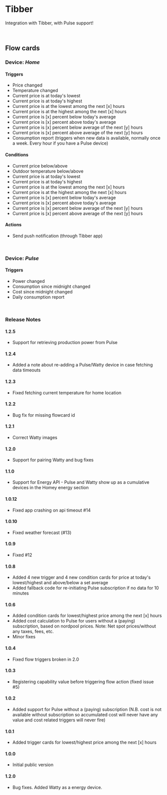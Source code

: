 # Tibber

Integration with Tibber, with Pulse support!

&nbsp;
## Flow cards

### Device: *__Home__*
#### Triggers
- Price changed
- Temperature changed
- Current price is at today's lowest
- Current price is at today's highest
- Current price is at the lowest among the next [x] hours
- Current price is at the highest among the next [x] hours
- Current price is [x] percent below today's average
- Current price is [x] percent above today's average
- Current price is [x] percent below average of the next [y] hours
- Current price is [x] percent above average of the next [y] hours
- Consumption report (triggers when new data is available, normally once a week. Every hour if you have a Pulse device)
&nbsp;
#### Conditions
- Current price below/above
- Outdoor temperature below/above
- Current price is at today's lowest
- Current price is at today's highest
- Current price is at the lowest among the next [x] hours
- Current price is at the highest among the next [x] hours
- Current price is [x] percent below today's average
- Current price is [x] percent above today's average
- Current price is [x] percent below average of the next [y] hours
- Current price is [x] percent above average of the next [y] hours
&nbsp;
#### Actions
- Send push notification (through Tibber app)

&nbsp;
### Device: *__Pulse__*
#### Triggers
- Power changed
- Consumption since midnight changed
- Cost since midnight changed
- Daily consumption report

&nbsp;
### Release Notes

#### 1.2.5
- Support for retrieving production power from Pulse
#### 1.2.4
- Added a note about re-adding a Pulse/Watty device in case fetching data timeouts
#### 1.2.3
- Fixed fetching current temperature for home location
#### 1.2.2
- Bug fix for missing flowcard id
#### 1.2.1
- Correct Watty images
#### 1.2.0
- Support for pairing Watty and bug fixes
#### 1.1.0
- Support for Energy API - Pulse and Watty show up as a cumulative devices in the Homey energy section
#### 1.0.12
- Fixed app crashing on api timeout #14
&nbsp;
#### 1.0.10
- Fixed weather forecast (#13)
&nbsp;
#### 1.0.9
- Fixed #12
&nbsp;
#### 1.0.8
- Added 4 new trigger and 4 new condition cards for price at today's lowest/highest and above/below a set average
- Added fallback code for re-initiating Pulse subscription if no data for 10 minutes
&nbsp;
#### 1.0.6
- Added condition cards for lowest/highest price among the next [x] hours
- Added cost calculation to Pulse for users without a (paying) subscription, based on nordpool prices. Note: Net spot prices/without any taxes, fees, etc.
- Minor fixes
&nbsp;
#### 1.0.4
- Fixed flow triggers broken in 2.0
&nbsp;
#### 1.0.3
- Registering capability value before triggering flow action (fixed issue #5)
&nbsp;
#### 1.0.2
- Added support for Pulse without a (paying) subscription (N.B. cost is not available without subscription so accumulated cost will never have any value and cost related triggers will never fire)
&nbsp;
#### 1.0.1
- Added trigger cards for lowest/highest price among the next [x] hours
&nbsp;
#### 1.0.0
- Initial public version
&nbsp;
#### 1.2.0
- Bug fixes. Added Watty as a energy device.
